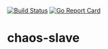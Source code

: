 [![Build Status](https://travis-ci.org/SotirisAlfonsos/chaos-service.svg)](https://travis-ci.org/SotirisAlfonsos/chaos-service)
[![Go Report Card](https://goreportcard.com/badge/github.com/SotirisAlfonsos/chaos-slave)](https://goreportcard.com/report/github.com/SotirisAlfonsos/chaos-slave)

# chaos-slave
